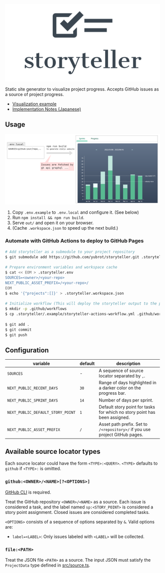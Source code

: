 <p align="center">
<img src="./public/logo.png" alt="storyteller">
</p>

Static site generator to visualize project progress. Accepts GitHub issues as a source of project progress.

- [Visualization example](https://yubrot.github.io/storyteller/)
- [Implementation Notes (Japanese)](https://zenn.dev/yubrot/articles/6f8a6d0098900c)

## Usage

![workflow](./.example/workflow.png)

1. Copy `.env.example` to `.env.local` and configure it. (See below)
2. Run `npm install && npm run build`.
3. Serve `out/` and open it on your browser.
4. (Cache `.workspace.json` to speed up the next build.)

### Automate with GitHub Actions to deploy to GitHub Pages

```bash
# Add storyteller as a submodule to your project repository
$ git submodule add https://github.com/yubrot/storyteller.git .storyteller

# Prepare environment variables and workspace cache
$ cat << EOM > .storyteller.env
SOURCES=<owner>/<your-repo>
NEXT_PUBLIC_ASSET_PREFIX=/<your-repo>/
EOM
$ echo '{"projects":[]}' > .storyteller.workspace.json

# Initialize workflow (This will deploy the storyteller output to the project gh-pages every Friday)
$ mkdir -p .github/workflows
$ cp .storyteller/.example/storyteller-actions-workflow.yml .github/workflows

$ git add .
$ git commit
$ git push
```

## Configuration

| variable                          | default | description                                                                 |
| --------------------------------- | ------- | --------------------------------------------------------------------------- |
| `SOURCES`                         | -       | A sequence of source locator separated by `,`.                              |
| `NEXT_PUBLIC_RECENT_DAYS`         | `30`    | Range of days highlighted in a darker color on the progress bar.            |
| `NEXT_PUBLIC_SPRINT_DAYS`         | `14`    | Number of days per sprint.                                                  |
| `NEXT_PUBLIC_DEFAULT_STORY_POINT` | `1`     | Default story point for tasks for which no story point has been assigned.   |
| `NEXT_PUBLIC_ASSET_PREFIX`        | `/`     | Asset path prefix. Set to `/<repository>/` if you use project GitHub pages. |

## Available source locator types

Each source locator could have the form `<TYPE>:<QUERY>`. `<TYPE>` defaults to `github` if `<TYPE>:` is omitted.

### `github:<OWNER>/<NAME>[?<OPTIONS>]`

[GitHub CLI](https://github.com/cli/cli#installation) is required.

Treat the GitHub repository `<OWNER>/<NAME>` as a source. Each issue is considered a task, and the label named `sp:<STORY_POINT>` is considered a story point assignment. Closed issues are considered completed tasks.

`<OPTIONS>` consists of a sequence of options separated by `&`. Valid options are:

- `label=<LABEL>`: Only issues labeled with `<LABEL>` will be collected.

### `file:<PATH>`

Treat the JSON file `<PATH>` as a source. The input JSON must satisfy the `ProjectData` type defined in [src/source.ts](./src/source.ts).
